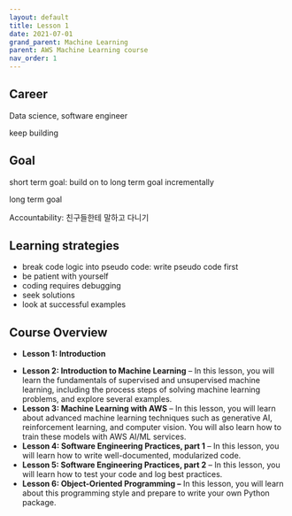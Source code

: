 ```yaml
---
layout: default
title: Lesson 1
date: 2021-07-01
grand_parent: Machine Learning
parent: AWS Machine Learning course
nav_order: 1
---
```






## Career 

Data science, software engineer

keep building



## Goal

short term goal: build on to long term goal incrementally

long term goal

Accountability: 친구들한테 말하고 다니기



## Learning strategies

* break code logic into pseudo code: write pseudo code first
* be patient with yourself
* coding requires debugging
* seek solutions
* look at successful examples



## Course Overview

* **Lesson 1: Introduction**

- **Lesson 2: Introduction to Machine Learning** – In this lesson, you will learn the fundamentals of supervised and unsupervised machine learning, including the process steps of solving machine learning problems, and explore several examples.
- **Lesson 3: Machine Learning with AWS** – In this lesson, you will learn about advanced machine learning techniques such as generative AI, reinforcement learning, and computer vision. You will also learn how to train these models with AWS AI/ML services.
- **Lesson 4: Software Engineering Practices, part 1** – In this lesson, you will learn how to write well-documented, modularized code.
- **Lesson 5: Software Engineering Practices, part 2** – In this lesson, you will learn how to test your code and log best practices.
- **Lesson 6: Object-Oriented Programming –** In this lesson, you will learn about this programming style and prepare to write your own Python package.

